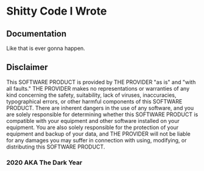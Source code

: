 # Shitty Code I Wrote
## Documentation
Like that is ever gonna happen.
## Disclaimer
This SOFTWARE PRODUCT is provided by THE PROVIDER "as is" and "with all faults."
THE PROVIDER makes no representations or warranties of any kind concerning the safety, suitability, lack of viruses, inaccuracies, typographical errors, or other harmful components of this SOFTWARE PRODUCT.
There are inherent dangers in the use of any software, and you are solely responsible for determining whether this SOFTWARE PRODUCT is compatible with your equipment and other software installed on your equipment.
You are also solely responsible for the protection of your equipment and backup of your data, and THE PROVIDER will not be liable for any damages you may suffer in connection with using, modifying, or distributing this SOFTWARE PRODUCT.

### 2020 AKA The Dark Year
